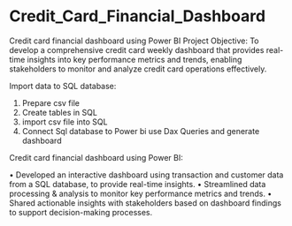 # Credit_Card_Financial_Dashboard
Credit card financial dashboard using Power BI
Project Objective:
To develop a comprehensive credit card weekly dashboard that provides real-time insights into key performance metrics and trends, enabling stakeholders to monitor and analyze credit card operations effectively.

Import data to SQL database:
1. Prepare csv file
2. Create tables in SQL
3. import csv file into SQL
4. Connect Sql database to Power bi use Dax Queries and generate dashboard

Credit card financial dashboard using Power BI:

• Developed an interactive dashboard using transaction and customer data from a SQL database, to provide real-time insights. 
• Streamlined data processing & analysis to monitor key performance metrics and trends. 
• Shared actionable insights with stakeholders based on dashboard findings to support decision-making processes.





